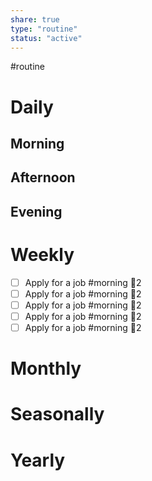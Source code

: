 ```yaml
---
share: true
type: "routine"
status: "active"
---
```

#routine 
# Daily
## Morning
## Afternoon
## Evening
# Weekly
- [ ] Apply for a job #morning 🥄2 
- [ ] Apply for a job #morning 🥄2 
- [ ] Apply for a job #morning 🥄2 
- [ ] Apply for a job #morning 🥄2 
- [ ] Apply for a job #morning 🥄2 
# Monthly

# Seasonally

# Yearly